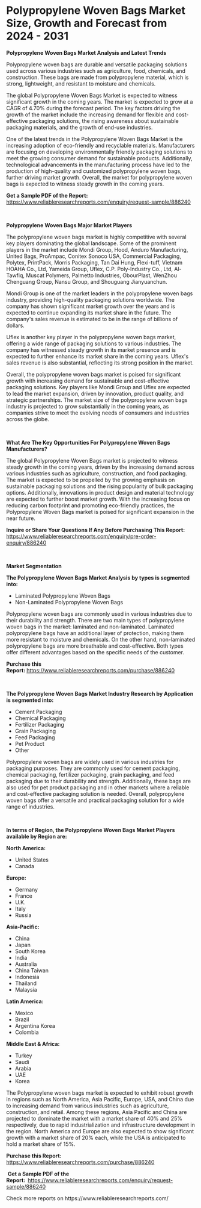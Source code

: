 <p><h1>Polypropylene Woven Bags Market Size, Growth and Forecast from 2024 - 2031</h1></p><p><strong>Polypropylene Woven Bags Market Analysis and Latest Trends</strong></p>
<p><p>Polypropylene woven bags are durable and versatile packaging solutions used across various industries such as agriculture, food, chemicals, and construction. These bags are made from polypropylene material, which is strong, lightweight, and resistant to moisture and chemicals.</p><p>The global Polypropylene Woven Bags Market is expected to witness significant growth in the coming years. The market is expected to grow at a CAGR of 4.70% during the forecast period. The key factors driving the growth of the market include the increasing demand for flexible and cost-effective packaging solutions, the rising awareness about sustainable packaging materials, and the growth of end-use industries.</p><p>One of the latest trends in the Polypropylene Woven Bags Market is the increasing adoption of eco-friendly and recyclable materials. Manufacturers are focusing on developing environmentally friendly packaging solutions to meet the growing consumer demand for sustainable products. Additionally, technological advancements in the manufacturing process have led to the production of high-quality and customized polypropylene woven bags, further driving market growth. Overall, the market for polypropylene woven bags is expected to witness steady growth in the coming years.</p></p>
<p><strong>Get a Sample PDF of the Report:&nbsp;</strong> <a href="https://www.reliableresearchreports.com/enquiry/request-sample/886240">https://www.reliableresearchreports.com/enquiry/request-sample/886240</a></p>
<p>&nbsp;</p>
<p><strong>Polypropylene Woven Bags Major Market Players</strong></p>
<p><p>The polypropylene woven bags market is highly competitive with several key players dominating the global landscape. Some of the prominent players in the market include Mondi Group, Hood, Anduro Manufacturing, United Bags, ProAmpac, Conitex Sonoco USA, Commercial Packaging, Polytex, PrintPack, Morris Packaging, Tan Dai Hung, Flexi-tuff, Vietnam HOAHA Co., Ltd, Yameida Group, Uflex, C.P. Poly-Industry Co., Ltd, Al-Tawfiq, Muscat Polymers, Palmetto Industries, ObourPlast, WenZhou Chenguang Group, Nansu Group, and Shouguang Jianyuanchun.</p><p>Mondi Group is one of the market leaders in the polypropylene woven bags industry, providing high-quality packaging solutions worldwide. The company has shown significant market growth over the years and is expected to continue expanding its market share in the future. The company's sales revenue is estimated to be in the range of billions of dollars.</p><p>Uflex is another key player in the polypropylene woven bags market, offering a wide range of packaging solutions to various industries. The company has witnessed steady growth in its market presence and is expected to further enhance its market share in the coming years. Uflex's sales revenue is also substantial, reflecting its strong position in the market.</p><p>Overall, the polypropylene woven bags market is poised for significant growth with increasing demand for sustainable and cost-effective packaging solutions. Key players like Mondi Group and Uflex are expected to lead the market expansion, driven by innovation, product quality, and strategic partnerships. The market size of the polypropylene woven bags industry is projected to grow substantially in the coming years, as companies strive to meet the evolving needs of consumers and industries across the globe.</p></p>
<p>&nbsp;</p>
<p><strong>What Are The Key Opportunities For Polypropylene Woven Bags Manufacturers?</strong></p>
<p><p>The global Polypropylene Woven Bags market is projected to witness steady growth in the coming years, driven by the increasing demand across various industries such as agriculture, construction, and food packaging. The market is expected to be propelled by the growing emphasis on sustainable packaging solutions and the rising popularity of bulk packaging options. Additionally, innovations in product design and material technology are expected to further boost market growth. With the increasing focus on reducing carbon footprint and promoting eco-friendly practices, the Polypropylene Woven Bags market is poised for significant expansion in the near future.</p></p>
<p><strong>Inquire or Share Your Questions If Any Before Purchasing This Report:</strong> <a href="https://www.reliableresearchreports.com/enquiry/pre-order-enquiry/886240">https://www.reliableresearchreports.com/enquiry/pre-order-enquiry/886240</a></p>
<p>&nbsp;</p>
<p><strong>Market Segmentation</strong></p>
<p><strong>The Polypropylene Woven Bags Market Analysis by types is segmented into:</strong></p>
<p><ul><li>Laminated Polypropylene Woven Bags</li><li>Non-Laminated Polypropylene Woven Bags</li></ul></p>
<p><p>Polypropylene woven bags are commonly used in various industries due to their durability and strength. There are two main types of polypropylene woven bags in the market: laminated and non-laminated. Laminated polypropylene bags have an additional layer of protection, making them more resistant to moisture and chemicals. On the other hand, non-laminated polypropylene bags are more breathable and cost-effective. Both types offer different advantages based on the specific needs of the customer.</p></p>
<p><strong>Purchase this Report:&nbsp;</strong><a href="https://www.reliableresearchreports.com/purchase/886240">https://www.reliableresearchreports.com/purchase/886240</a></p>
<p>&nbsp;</p>
<p><strong>The Polypropylene Woven Bags Market Industry Research by Application is segmented into:</strong></p>
<p><ul><li>Cement Packaging</li><li>Chemical Packaging</li><li>Fertilizer Packaging</li><li>Grain Packaging</li><li>Feed Packaging</li><li>Pet Product</li><li>Other</li></ul></p>
<p><p>Polypropylene woven bags are widely used in various industries for packaging purposes. They are commonly used for cement packaging, chemical packaging, fertilizer packaging, grain packaging, and feed packaging due to their durability and strength. Additionally, these bags are also used for pet product packaging and in other markets where a reliable and cost-effective packaging solution is needed. Overall, polypropylene woven bags offer a versatile and practical packaging solution for a wide range of industries.</p></p>
<p>&nbsp;</p>
<p><strong>In terms of Region, the Polypropylene Woven Bags Market Players available by Region are:</strong></p>
<p>
    <p> <strong> North America: </strong>
        <ul>
            <li>United States</li>
            <li>Canada</li>
        </ul>
        </p> 
    <p> <strong> Europe: </strong>
        <ul>
            <li>Germany</li>
            <li>France</li>
            <li>U.K.</li>
            <li>Italy</li>
            <li>Russia</li>
        </ul>
        </p> 
    <p> <strong> Asia-Pacific: </strong>
        <ul>
            <li>China</li>
            <li>Japan</li>
            <li>South Korea</li>
            <li>India</li>
            <li>Australia</li>
            <li>China Taiwan</li>
            <li>Indonesia</li>
            <li>Thailand</li>
            <li>Malaysia</li>
        </ul>
        </p> 
    <p> <strong> Latin America: </strong>
        <ul>
            <li>Mexico</li>
            <li>Brazil</li>
            <li>Argentina Korea</li>
            <li>Colombia</li>
        </ul>
        </p> 
    <p> <strong> Middle East & Africa: </strong>
        <ul>
            <li>Turkey</li>
            <li>Saudi</li>
            <li>Arabia</li>
            <li>UAE</li>
            <li>Korea</li>
        </ul>
    </p>
    </p>
<p><p>The Polypropylene woven bags market is expected to exhibit robust growth in regions such as North America, Asia Pacific, Europe, USA, and China due to increasing demand from various industries such as agriculture, construction, and retail. Among these regions, Asia Pacific and China are projected to dominate the market with a market share of 40% and 25% respectively, due to rapid industrialization and infrastructure development in the region. North America and Europe are also expected to show significant growth with a market share of 20% each, while the USA is anticipated to hold a market share of 15%.</p></p>
<p><strong>Purchase this Report: </strong><a href="https://www.reliableresearchreports.com/purchase/886240">https://www.reliableresearchreports.com/purchase/886240</a></p>
<p>&nbsp;<strong>Get a Sample PDF of the Report:&nbsp;&nbsp;</strong><a href="https://www.reliableresearchreports.com/enquiry/request-sample/886240">https://www.reliableresearchreports.com/enquiry/request-sample/886240</a></p>
<p><strong></strong></p>
<p>Check more reports on https://www.reliableresearchreports.com/</p>